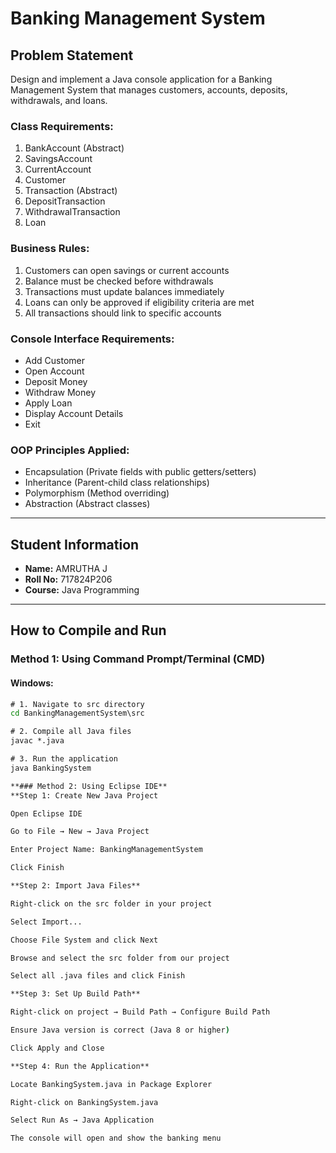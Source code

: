 # Banking Management System

## Problem Statement
Design and implement a Java console application for a Banking Management System that manages customers, accounts, deposits, withdrawals, and loans.

### Class Requirements:
1. BankAccount (Abstract)
2. SavingsAccount 
3. CurrentAccount
4. Customer
5. Transaction (Abstract)
6. DepositTransaction
7. WithdrawalTransaction
8. Loan

### Business Rules:
1. Customers can open savings or current accounts
2. Balance must be checked before withdrawals
3. Transactions must update balances immediately
4. Loans can only be approved if eligibility criteria are met
5. All transactions should link to specific accounts

### Console Interface Requirements:
- Add Customer
- Open Account
- Deposit Money
- Withdraw Money
- Apply Loan
- Display Account Details
- Exit

### OOP Principles Applied:
- Encapsulation (Private fields with public getters/setters)
- Inheritance (Parent-child class relationships)
- Polymorphism (Method overriding)
- Abstraction (Abstract classes)

---

## Student Information
- **Name:** AMRUTHA J
- **Roll No:** 717824P206
- **Course:** Java Programming
  
---

## How to Compile and Run

### Method 1: Using Command Prompt/Terminal (CMD)

#### Windows:
```cmd
# 1. Navigate to src directory
cd BankingManagementSystem\src

# 2. Compile all Java files
javac *.java

# 3. Run the application
java BankingSystem

**### Method 2: Using Eclipse IDE**
**Step 1: Create New Java Project

Open Eclipse IDE

Go to File → New → Java Project

Enter Project Name: BankingManagementSystem

Click Finish

**Step 2: Import Java Files**

Right-click on the src folder in your project

Select Import...

Choose File System and click Next

Browse and select the src folder from our project

Select all .java files and click Finish

**Step 3: Set Up Build Path**

Right-click on project → Build Path → Configure Build Path

Ensure Java version is correct (Java 8 or higher)

Click Apply and Close

**Step 4: Run the Application**

Locate BankingSystem.java in Package Explorer

Right-click on BankingSystem.java

Select Run As → Java Application

The console will open and show the banking menu
